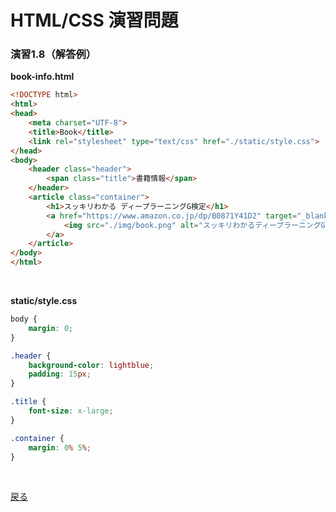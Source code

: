 # HTML/CSS 演習問題

### 演習1.8（解答例）

**book-info.html**

```html
<!DOCTYPE html>
<html>
<head>
    <meta charset="UTF-8">
    <title>Book</title>
    <link rel="stylesheet" type="text/css" href="./static/style.css">
</head>
<body>
    <header class="header">
        <span class="title">書籍情報</span>
    </header>
    <article class="container">
        <h1>スッキリわかる ディープラーニングG検定</h1>
        <a href="https://www.amazon.co.jp/dp/B0871Y41D2" target="_blank">
            <img src="./img/book.png" alt="スッキリわかるディープラーニングG検定">
        </a>
    </article>
</body>
</html>
```

<br>

**static/style.css**

```css
body {
    margin: 0;
}

.header {
    background-color: lightblue;
    padding: 15px;
}

.title {
    font-size: x-large;
}

.container {
    margin: 0% 5%;
}
```

<br>

[戻る](../../..)